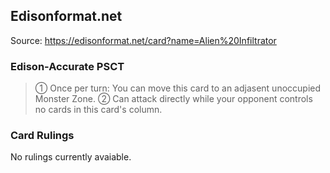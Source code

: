 
## Edisonformat.net

Source: https://edisonformat.net/card?name=Alien%20Infiltrator

### Edison-Accurate PSCT

> ① Once per turn: You can move this card to an adjasent unoccupied Monster Zone.
> ② Can attack directly while your opponent controls no cards in this card's column.

### Card Rulings

No rulings currently avaiable.
            